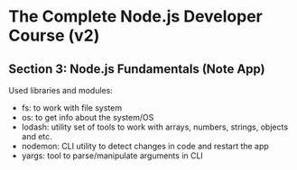 # The Complete Node.js Developer Course (v2)

## Section 3: Node.js Fundamentals (Note App)

Used libraries and modules:
- fs: to work with file system
- os: to get info about the system/OS
- lodash: utility set of tools to work with arrays, numbers, strings, objects and etc.
- nodemon: CLI utility to detect changes in code and restart the app
- yargs: tool to parse/manipulate arguments in CLI